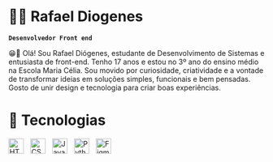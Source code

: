 # 👾🤖 Rafael Diogenes
**`Desenvolvedor Front end`**

😁🤙 Olá! Sou Rafael Diógenes, estudante de Desenvolvimento de Sistemas e entusiasta de front-end. Tenho 17 anos e estou no 3º ano do ensino médio na Escola Maria Célia. Sou movido por curiosidade, criatividade e a vontade de transformar ideias em soluções simples, funcionais e bem pensadas. Gosto de unir design e tecnologia para criar boas experiências.

<h1>👾 Tecnologias</h1>
<img align="left" alt="HTML5" title="HTML5" width="30px" style="padding-right:10px;" src="https://cdn.jsdelivr.net/gh/devicons/devicon/icons/html5/html5-original.svg"/> 
<img align="left" alt="CSS3" title="CSS3" width="30px" style="padding-right:10px;" src="https://cdn.jsdelivr.net/gh/devicons/devicon/icons/css3/css3-original.svg"/> 
<img align="left" alt="JavaScript" title="JavaScript" width="30px" style="padding-right:10px;" src="https://cdn.jsdelivr.net/gh/devicons/devicon/icons/javascript/javascript-original.svg"/> 
<img align="left" alt="Python" title="Python" width="30px" style="padding-right:10px;" src="https://cdn.jsdelivr.net/gh/devicons/devicon/icons/python/python-original.svg"/> 
<img align="left" alt="Figma" title="Figma" width="30px" style="padding-right:10px;" src="https://cdn.jsdelivr.net/gh/devicons/devicon/icons/figma/figma-original.svg"/>
